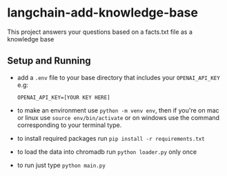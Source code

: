 # langchain-add-knowledge-base

This project answers your questions based on a facts.txt file as a knowledge base

## Setup and Running

- add a `.env` file to your base directory that includes your `OPENAI_API_KEY` e.g:

  ```
  OPENAI_API_KEY=[YOUR KEY HERE]
  ```

- to make an environment use `python -m venv env`, then if you're on mac or linux use `source env/bin/activate` or on windows use the command corresponding to your terminal type.

- to install required packages run `pip install -r requirements.txt`

- to load the data into chromadb run `python loader.py` only once

- to run just type `python main.py`
